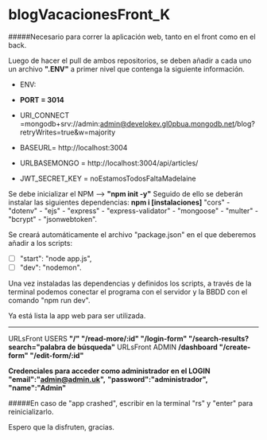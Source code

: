 # blogVacacionesFront_K
#####Necesario para correr la aplicación web, tanto en el front como en el back.

Luego de hacer el pull de ambos repositorios, se deben añadir a cada uno un archivo **".ENV"** a primer nivel que contenga la siguiente información.

+ ENV:
+ **PORT = 3014**

+ URI_CONNECT =mongodb+srv://admin:admin@develokev.gl0pbua.mongodb.net/blog?retryWrites=true&w=majority

+ BASEURL= http://localhost:3004

+ URLBASEMONGO = http://localhost:3004/api/articles/

+ JWT_SECRET_KEY =  noEstamosTodosFaltaMadelaine

Se debe inicializar el NPM --> **"npm init -y"**
Seguido de ello se deberán instalar las siguientes dependencias: **npm i [instalaciones]**
"cors" - "dotenv" - "ejs" - "express" - "express-validator" - "mongoose" - "multer" - "bcrypt" - "jsonwebtoken".

Se creará automáticamente el archivo "package.json" en el que deberemos añadir a los scripts:
- [ ] "start": "node app.js",
- [ ] "dev": "nodemon".

Una vez instaladas las dependencias y definidos los scripts, a través de la terminal podemos conectar el programa con el servidor y la BBDD con el comando "npm run dev".

Ya está lista la app web para ser utilizada.

***
URLsFront USERS
**"/"
"/read-more/:id"
"/login-form"
"/search-results?search="palabra de búsqueda"**
URLsFront ADMIN
**/dashboard
"/create-form"
"/edit-form/:id"**

**Credenciales para acceder como administrador en el LOGIN**
        **"email":"admin@admin.uk",**
        **"password":"administrador",**
        **"name":"Admin"**

#####En caso de "app crashed", escribir en la terminal "rs" y "enter" para reinicializarlo.

Espero que la disfruten, gracias.

